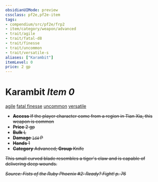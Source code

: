 ```yaml
---
obsidianUIMode: preview
cssclass: pf2e,pf2e-item
tags:
- compendium/src/pf2e/frp2
- item/category/weapon/advanced
- trait/agile
- trait/fatal-d8
- trait/finesse
- trait/uncommon
- trait/versatile-s
aliases: ["Karambit"]
itemLevel: 0
price: 2 gp
---
```

# Karambit *Item 0*  
[agile](../../../rules/traits/agile.md)  [fatal <d8>](../../../rules/traits/fatal.md)  [finesse](../../../rules/traits/finesse.md)  [uncommon](../../../rules/traits/uncommon.md)  [versatile <s>](../../../rules/traits/versatile.md)  

- **Access** If the player character come from a region in Tian Xia, this weapon is common
- **Price** 2 gp
- **Bulk** L
- **Damage** `1d4` P
- **Hands** 1
- **Category** Advanced; **Group** Knife 

This small curved blade resembles a tiger's claw and is capable of delivering deep wounds.

*Source: Fists of the Ruby Phoenix #2: Ready? Fight! p. 76*